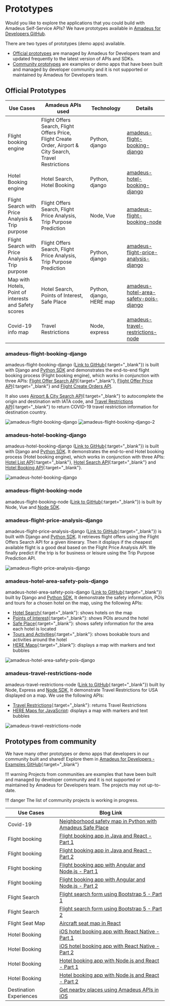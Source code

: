 # Prototypes 

Would you like to explore the applications that you could build with Amadeus Self-Service APIs?
We have prototypes available in [Amadeus for Developers GitHub](https://github.com/amadeus4dev).

There are two types of prototypes (demo apps) available. 

* [Official prototypes](#amadeus-official-prototypes-or-demo-apps) are managed by Amadeus for Developers team and updated frequently to the latest version of APIs and SDKs. 
* [Community prototypes](#prototypes-from-community) are examples or demo apps that have been built and managed by developer community and it is not supported or maintained by Amadeus for Developers team. 


## Official Prototypes

| Use Cases                                             | Amadeus APIs used                                                                                           | Technology               | Details                                                                         |
|-------------------------------------------------------|-------------------------------------------------------------------------------------------------------------|--------------------------|---------------------------------------------------------------------------------|
| Flight booking engine                                 | Flight Offers Search, Flight Offers Price, Flight Create Order, Airport & City Search, Travel Restrictions  | Python, django           | [amadeus-flight-booking-django](#amadeus-flight-booking-django)                 |
| Hotel Booking engine                                  | Hotel Search, Hotel Booking                                                                                 | Python, django           | [amadeus-hotel-booking-django](#amadeus-hotel-booking-django)                   |
| Flight Search with Price Analysis & Trip purpose      | Flight Offers Search, Flight Price Analysis, Trip Purpose Prediction                                        | Node, Vue                | [amadeus-flight-booking-node](#amadeus-flight-booking-node)                   |
| Flight Search with Price Analysis & Trip purpose      | Flight Offers Search, Flight Price Analysis, Trip Purpose Prediction                                        | Python, django           | [amadeus-flight-price-analysis-django](#amadeus-flight-price-analysis-django)   |
| Map with Hotels, Point of interests and Safety scores | Hotel Search, Points of Interest, Safe Place                                                                | Python, django, HERE map | [amadeus-hotel-area-safety-pois-django](#amadeus-hotel-area-safety-pois-django) |
| Covid-19 info map                                     | Travel Restrictions                                                                                         | Node, express            | [amadeus-travel-restrictions-node](#amadeus-travel-restrictions-node)           |


### amadeus-flight-booking-django
amadeus-flight-booking-django ([Link to GitHub](https://github.com/amadeus4dev/amadeus-flight-booking-django){:target="\_blank"}) is built with Django and [Python SDK](../programming/python.md) and demonstrates the end-to-end flight booking process (Flight booking engine), which works in conjunction with three APIs: [Flight Offer Search API](https://developers.amadeus.com/self-service/category/air/api-doc/flight-offers-search){:target="\_blank"}, [Flight Offer Price API](https://developers.amadeus.com/self-service/category/air/api-doc/flight-offers-price){:target="\_blank"} and [Flight Create Orders API](https://developers.amadeus.com/self-service/category/air/api-doc/flight-create-orders). 

It also uses [Airport & City Search API](https://developers.amadeus.com/self-service/category/air/api-doc/airport-and-city-search){:target="\_blank"} to autocomplete the origin and destination with IATA code, and [Travel Restrictions API](https://developers.amadeus.com/self-service/category/covid-19-and-travel-safety/api-doc/travel-restrictions){:target="\_blank"} to return COVID-19 travel restriction information for destination country. 

![amadeus-flight-booking-django](../images/amadeus-flight-booking-django.png)
![amadeus-flight-booking-django-2](../images/amadeus-flight-booking-django-2.png)

### amadeus-hotel-booking-django
amadeus-hotel-booking-django ([Link to GitHub](https://github.com/amadeus4dev/amadeus-hotel-booking-django){:target="\_blank"}) is built with Django and [Python SDK](../programming/python.md). It demonstrates the end-to-end Hotel booking process (Hotel booking engine), which works in conjunction with three APIs: [Hotel List API](https://developers.amadeus.com/self-service/category/hotel/api-doc/hotel-list){:target="\_blank"}, [Hotel Search API](https://developers.amadeus.com/self-service/category/hotel/api-doc/hotel-search){:target="\_blank"} and [Hotel Booking API](https://developers.amadeus.com/self-service/category/hotel/api-doc/hotel-booking){:target="\_blank"}. 

![amadeus-hotel-booking-django](../images/amadeus-hotel-booking-django.png)

### amadeus-flight-booking-node 
amadeus-flight-booking-node ([Link to GitHub](https://github.com/amadeus4dev/amadeus-flight-booking-node){:target="\_blank"}) is built by Node, Vue and [Node SDK](../programming/node.md). 


### amadeus-flight-price-analysis-django
amadeus-flight-price-analysis-django ([Link to GitHub](https://github.com/amadeus4dev/amadeus-flight-price-analysis-django){:target="\_blank"}) is built with Django and [Python SDK](../programming/python.md). It retrieves flight offers using the Flight Offers Search API for a given itinerary. Then it displays if the cheapest available flight is a good deal based on the Flight Price Analysis API. We finally predict if the trip is for business or leisure using the Trip Purpose Prediction API.

![amadeus-flight-price-analysis-django](../images/amadeus-flight-price-analysis-django.png)

### amadeus-hotel-area-safety-pois-django
amadeus-hotel-area-safety-pois-django ([Link to GitHub](https://github.com/amadeus4dev/amadeus-hotel-area-safety-pois-django){:target="\_blank"}) built by Django and [Python SDK](../programming/python.md), It demonstrate the safety information, POIs and tours for a chosen hotel on the map, using the following APIs:

* [Hotel Search](https://developers.amadeus.com/self-service/category/hotel/api-doc/hotel-list){:target="\_blank"}: shows hotels on the map
* [Points of Interest](https://developers.amadeus.com/self-service/category/destination-content/api-doc/points-of-interest){:target="\_blank"}: shows POIs around the hotel
* [Safe Place](https://developers.amadeus.com/self-service/category/covid-19-and-travel-safety/api-doc/safe-place){:target="\_blank"}: shows safety information for the area each hotel is located
* [Tours and Activities](https://developers.amadeus.com/self-service/category/destination-content/api-doc/tours-and-activities){:target="\_blank"}: shows bookable tours and activities around the hotel
* [HERE Maps](https://developer.here.com/){:target="\_blank"}: displays a map with markers and text bubbles

![amadeus-hotel-area-safety-pois-django](../images/amadeus-hotel-area-safety-pois-django.png)

### amadeus-travel-restrictions-node

amadeus-travel-restrictions-node ([Link to GitHub](https://github.com/amadeus4dev/amadeus-travel-restrictions-node){:target="\_blank"}) built by Node, Express and [Node SDK](../programming/node.md), It demonstrate Travel Restrictions for USA displayed on a map. We use the following APIs:

* [Travel Restrictions](https://developers.amadeus.com/self-service/category/covid-19-and-travel-safety/api-doc/travel-restrictions){:target="\_blank"}: returns Travel Restrictions
* [HERE Maps for JavaScript](https://developer.here.com/): displays a map with markers and text bubbles

![amadeus-travel-restrictions-node](../images/amadeus-travel-restrictions-node.png)

## Prototypes from community 

We have many other prototypes or demo apps that developers in our community built and shared! Explore them in [Amadeus for Developers -Examples GitHub](https://github.com/amadeus4dev-examples){:target="\_blank"} 

!!! warning
    Projects from communities are examples that have been built and managed by developer community and it is not supported or maintained by Amadeus for Developers team. The projects may not up-to-date. 

!!! danger
    The list of community projects is working in progress.

| Use Cases                  | Blog Link                                                                                                                                                                                                                                                  |
| -------------------------- | ------------------------------------------------------------------------------------------------------------------------------------------------------------------------------------------------------------------------------------------------------------ |
| Covid-19                   | [Neighborhood safety map in Python with Amadeus Safe Place](https://developers.amadeus.com/blog/neighborhood-safety-map-python)                                                                                                                     |
| Flight booking             | [Flight booking app in Java and React - Part 1](https://developers.amadeus.com/blog/flight-booking-application-java-spring-react-1) |
| Flight booking             | [Flight booking app in Java and React - Part 2](https://developers.amadeus.com/blog/flight-booking-application-java-spring-react-2) |
| Flight booking             | [Flight booking app with Angular and Node.js - Part 1](https://developers.amadeus.com/blog/flight-booking-app-angular-1)                                                                                                                         |
| Flight booking             | [Flight booking app with Angular and Node.js - Part 2](https://developers.amadeus.com/blog/flight-booking-app-angular-2)                                                                                                                         |
| Flight Search              | [Flight search form using Bootstrap 5 - Part 1](https://developers.amadeus.com/blog/bootstrap-flight-search-form-part-1)                                                                                                           |
| Flight Search              | [Flight search form using Bootstrap 5 - Part 2](https://developers.amadeus.com/blog/bootstrap-flight-search-form-part-2)                                                                                                           |
| Flight Seat Map            | [Aircraft seat map in React](https://developers.amadeus.com/blog/react-seat-map)                                                                                                                                                     |
| Hotel Booking              | [iOS hotel booking app with React Native - Part 1](https://developers.amadeus.com/blog/react-native-hotel-booking-app)                                                                                                                     |
| Hotel Booking              | [iOS hotel booking app with React Native - Part 2](https://developers.amadeus.com/blog/react-native-hotel-booking-app-part2)                                                  |
| Hotel Booking           | [Hotel booking app with Node.js and React - Part 1](https://developers.amadeus.com/blog/react-hotel-booking-app-part1)                                                                                                                       |
| Hotel Booking              | [Hotel booking app with Node.js and React - Part 2](https://developers.amadeus.com/blog/react-hotel-booking-app-part2)                                                                                                                       |
| Destination Experiences    | [Get nearby places using Amadeus APIs in iOS](https://developers.amadeus.com/blog/getting-nearby-places-ios-amadeus-api)                                                                                                       |